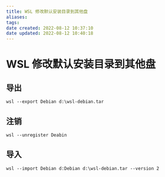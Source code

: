 ```yaml
---
title: WSL 修改默认安装目录到其他盘
aliases: 
tags: 
date created: 2022-08-12 10:37:10
date updated: 2022-08-12 10:40:18
---
```


# WSL 修改默认安装目录到其他盘

## 导出

```shell
wsl --export Debian d:\wsl-debian.tar
```

## 注销

```shell
wsl --unregister Deabin
```

## 导入

```shell
wsl --import Debian d:Debian d:\wsl-debian.tar --version 2
```
